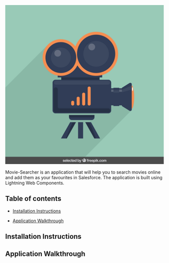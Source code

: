 ![movie-searcher-logo](preview.jpg)

Movie-Searcher is an application that will help you to search movies online and add them as your favourites in Salesforce. The application is built using Lightning Web Components.

## Table of contents
- [Installation Instructions](#installation-instruction)

- [Application Walkthrough](#application-walkthrough)

## Installation Instructions


## Application Walkthrough
